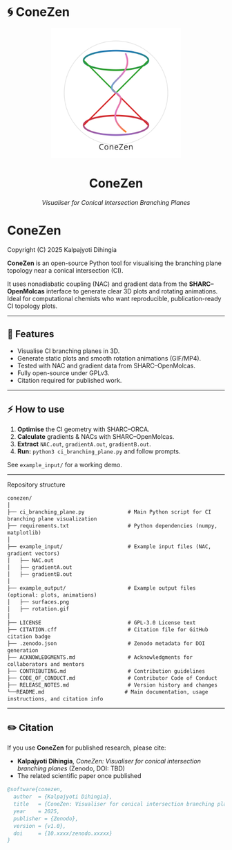 # 🌀 ConeZen

<p align="center">
  <img src="logo6.svg" alt="ConeZen Logo" width="300"/>
</p>

<h1 align="center">ConeZen</h1>

<p align="center">
  <i>Visualiser for Conical Intersection Branching Planes</i>
</p>


# ConeZen

Copyright (C) 2025 Kalpajyoti Dihingia

**ConeZen** is an open-source Python tool for visualising the branching plane topology near a conical intersection (CI).

It uses nonadiabatic coupling (NAC) and gradient data from the **SHARC–OpenMolcas** interface to generate clear 3D plots and rotating animations.  
Ideal for computational chemists who want reproducible, publication-ready CI topology plots.

---

## 📌 Features
- Visualise CI branching planes in 3D.
- Generate static plots and smooth rotation animations (GIF/MP4).
- Tested with NAC and gradient data from SHARC–OpenMolcas.
- Fully open-source under GPLv3.
- Citation required for published work.

---

## ⚡ How to use

1. **Optimise** the CI geometry with SHARC–ORCA.
2. **Calculate** gradients & NACs with SHARC–OpenMolcas.
3. **Extract** `NAC.out`, `gradientA.out`, `gradientB.out`.
4. **Run:** `python3 ci_branching_plane.py` and follow prompts.

See `example_input/` for a working demo.


---
Repository structure

```
conezen/
│
├── ci_branching_plane.py              # Main Python script for CI branching plane visualization
├── requirements.txt                   # Python dependencies (numpy, matplotlib)
│
├── example_input/                     # Example input files (NAC, gradient vectors)
│   ├── NAC.out
│   ├── gradientA.out
│   ├── gradientB.out
│
├── example_output/                    # Example output files (optional: plots, animations)
│   ├── surfaces.png
│   ├── rotation.gif
│
├── LICENSE                            # GPL-3.0 License text
├── CITATION.cff                       # Citation file for GitHub citation badge
├── .zenodo.json                       # Zenodo metadata for DOI generation
├── ACKNOWLEDGMENTS.md                 # Acknowledgments for collaborators and mentors
├── CONTRIBUTING.md                    # Contribution guidelines
├── CODE_OF_CONDUCT.md                 # Contributor Code of Conduct
├── RELEASE_NOTES.md                   # Version history and changes
└──README.md                          # Main documentation, usage instructions, and citation info

```
---
## ✏️ Citation

If you use **ConeZen** for published research, please cite:
- **Kalpajyoti Dihingia**, *ConeZen: Visualiser for conical intersection branching planes* (Zenodo, DOI: TBD)
- The related scientific paper once published

```bibtex
@software{conezen,
  author  = {Kalpajyoti Dihingia},
  title   = {ConeZen: Visualiser for conical intersection branching planes},
  year    = 2025,
  publisher = {Zenodo},
  version = {v1.0},
  doi     = {10.xxxx/zenodo.xxxxx}
}
